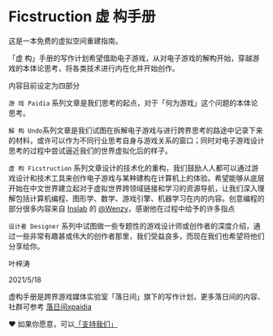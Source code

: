 # Ficstruction 虚 构手册

这是一本免费的虚拟空间重建指南。

「虚 构」手册的写作计划希望借助电子游戏，从对电子游戏的解构开始，穿越游戏的本体论思考，将各类技术进行内在化并开始创作。



内容目前设定为四部分

`游 戏 Paidia` 系列文章是我们思考的起点，对于「何为游戏」这个问题的本体论思考。

`解 构 Undo`系列文章是我们试图在拆解电子游戏与进行跨界思考的路途中记录下来的材料，或许可以作为不同行业思考自身与游戏关系的窗口；同时对电子游戏设计思考的过程中尝试逼近我们的世界虚拟化后的样子。

`虚 构 Ficstruction` 系列文章设计的技术化的重构，我们鼓励人人都可以通过游戏设计和技术工具来创作电子游戏与某种建构在计算机上的体验。希望能够从底层开始在中文世界建立起对于虚拟世界跨领域链接和学习的资源导航，让我们深入理解包括计算机编程、图形学、数学、游戏引擎、机器学习在内的内容。创意编程的部分很多内容来自 [Inslab](https://mp.weixin.qq.com/s/tLrjvD1k-LNmfAMbML3tew) 的 [@Wenzy](https://twitter.com/ziyangwen)，感谢他在过程中给予的许多指点

`设计者 Designer` 系列中试图做一些专题性的游戏设计师或创作者的深度介绍，通过一些非常有趣甚或伟大的创作者那里，我们受益良多，而现在我们也希望将他们分享给你。



  


叶梓涛

2021/5/18

虚构手册是跨界游戏媒体实验室「落日间」旗下的写作计划，更多落日间的内容、社群可参考 [落日间xpaidia](https://docs.xpaidia.com/)

❤ 如果你愿意，可以[「支持我们」](https://afdian.net/@sunset_studio)

